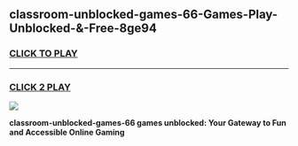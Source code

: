 
## classroom-unblocked-games-66-Games-Play-Unblocked-&-Free-8ge94
<h3>
<a href="https://premium76.site?title=classroom-unblocked-games-66&ref=24A">CLICK TO PLAY</a></h3>
<hr>

<h3>
<a href="https://premium76.site?title=classroom-unblocked-games-66&ref=24A">CLICK 2 PLAY</a>
  
</h3>

<a href="https://premium76.site?title=classroom-unblocked-games-66&ref=24A"><img src="https://clearcache.store/games.png"></a>


**classroom-unblocked-games-66 games unblocked: Your Gateway to Fun and Accessible Online Gaming**
